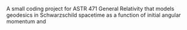 A small coding project for ASTR 471 General Relativity that models geodesics in Schwarzschild spacetime as a function of initial angular momentum and 
